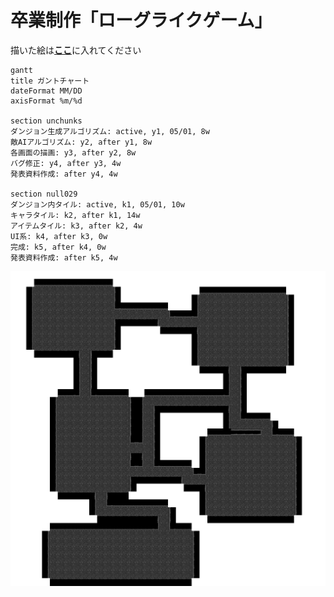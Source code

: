 # 卒業制作「ローグライクゲーム」

描いた絵は[**ここ**](/assets)に入れてください

<!--
done            完了したタスク
active          実施中のタスク
crit            クリティカルタスク
ctir, done      完了したクリティカルタスク
crit, active    実施中のクリティカルタスク
-->

```mermaid
gantt
title ガントチャート
dateFormat MM/DD
axisFormat %m/%d

section unchunks
ダンジョン生成アルゴリズム: active, y1, 05/01, 8w
敵AIアルゴリズム: y2, after y1, 8w
各画面の描画: y3, after y2, 8w
バグ修正: y4, after y3, 4w
発表資料作成: after y4, 4w

section null029
ダンジョン内タイル: active, k1, 05/01, 10w
キャラタイル: k2, after k1, 14w
アイテムタイル: k3, after k2, 4w
UI系: k4, after k3, 0w
完成: k5, after k4, 0w
発表資料作成: after k5, 4w
```

![参考画像](sample.png)

